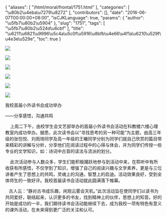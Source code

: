 {
    "aliases": [
        "/html/moral/frontal/1751.html"
    ],
    "categories": [
        "\u80b2\u4eba\u7279\u8272"
    ],
    "contributors": [],
    "date": "2016-06-07T00:00:00+08:00",
    "isCJKLanguage": true,
    "params": {
        "author": "\u5fb7\u80b2\u5904"
    },
    "slug": "1751",
    "tags": [
        "\u5fb7\u80b2\u524d\u6cbf"
    ],
    "title": "\u6211\u6821\u9996\u5c4a\u5c0f\u5916\u8bfb\u4e66\u4f1a\u6210\u529f\u4e3e\u529e",
    "toc": true
}

![](https://cdn.tfls.online/mirror/full/723cd46882cca1df1686a05b5da3defb06a4432a.jpg)




![](https://cdn.tfls.online/mirror/full/746939857e487a9650ed9d565316500244c4a402.jpg)




![](https://cdn.tfls.online/mirror/full/c2f9036007a40a004a217eed08d8df5940003b21.jpg)




![](https://cdn.tfls.online/mirror/full/dca603d552e6bdf8977791245cab43f0e253e90f.jpg)




![](https://cdn.tfls.online/mirror/full/984b2d3894566d515d176b242363cd49bcd4a0a2.jpg)




![](https://cdn.tfls.online/mirror/full/9c14edf4a6c9b4dc2483fc6364c75ec7332bcce6.jpg)







我校首届小外读书会成功举办




——分享感悟，沟通共鸣




    上周二下午，由校学生会文艺部举办的首届小外读书会活动在科教楼六楼心理教室内成功举办。据悉，此次读书会以“寻找思考的另一种可能”为主题，由高三年级的张恺悦、刘雨琦同学及高一年级的王曦同学分别为同学们就自己欣赏的篇目带来精彩的讲解与分析，分享他们在阅读过程中的心得与体会，并为同学们传授一些专业的文学知识，如：诗词中古音的读法与流派的划分。




    此次活动参与人数众多，学生们能积极踊跃地参与到活动中来，在聆听中有所收获有所感悟，不仅学到了知识，增强了自己的阅读兴趣与文学素养，更是与三位讲者产生了思想上的共鸣，灵魂上的沟通，智慧上的启迪。活动效果良好，受到全体师生的一致好评。我校首届读书会活动就此圆满落下帷幕。




   古人云：“静对古书成乐趣，闲观云雾会天机。”此次活动旨在使同学们以读书为共同爱好，联结起来，认识更多的书友，找到精神上的伙伴，思想上的知音。好的开始是成功的一半，我们期待读书会活动能继续下去，成为我校一项有特色有意义的课外活动，在未来得到更广泛的关注和认可。









  



